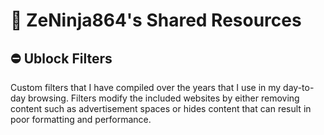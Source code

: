 # 📂 ZeNinja864's Shared Resources

## ⛔ Ublock Filters
Custom filters that I have compiled over the years that I use in my day-to-day browsing. Filters modify the included websites by either removing content such as advertisement spaces or hides content that can result in poor formatting and performance.
